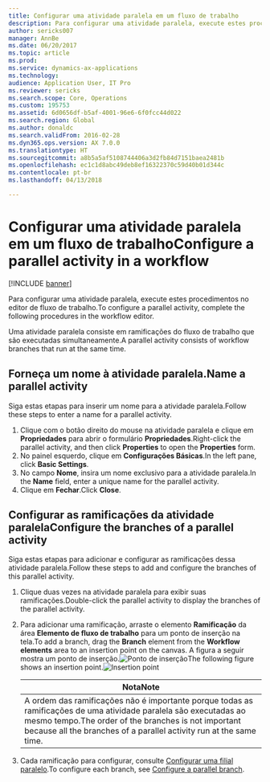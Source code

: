 ```yaml
---
title: Configurar uma atividade paralela em um fluxo de trabalho
description: Para configurar uma atividade paralela, execute estes procedimentos no editor de fluxo de trabalho.
author: sericks007
manager: AnnBe
ms.date: 06/20/2017
ms.topic: article
ms.prod: 
ms.service: dynamics-ax-applications
ms.technology: 
audience: Application User, IT Pro
ms.reviewer: sericks
ms.search.scope: Core, Operations
ms.custom: 195753
ms.assetid: 6d0656df-b5af-4001-96e6-6f0fcc44d022
ms.search.region: Global
ms.author: donaldc
ms.search.validFrom: 2016-02-28
ms.dyn365.ops.version: AX 7.0.0
ms.translationtype: HT
ms.sourcegitcommit: a8b5a5af5108744406a3d2fb84d7151baea2481b
ms.openlocfilehash: ec1c1d8abc49deb8ef16322370c59d40b01d344c
ms.contentlocale: pt-br
ms.lasthandoff: 04/13/2018

---
```


# <a name="configure-a-parallel-activity-in-a-workflow"></a><span data-ttu-id="bc5bf-103">Configurar uma atividade paralela em um fluxo de trabalho</span><span class="sxs-lookup"><span data-stu-id="bc5bf-103">Configure a parallel activity in a workflow</span></span>

[!INCLUDE [banner](../includes/banner.md)]

<span data-ttu-id="bc5bf-104">Para configurar uma atividade paralela, execute estes procedimentos no editor de fluxo de trabalho.</span><span class="sxs-lookup"><span data-stu-id="bc5bf-104">To configure a parallel activity, complete the following procedures in the workflow editor.</span></span>

<span data-ttu-id="bc5bf-105">Uma atividade paralela consiste em ramificações do fluxo de trabalho que são executadas simultaneamente.</span><span class="sxs-lookup"><span data-stu-id="bc5bf-105">A parallel activity consists of workflow branches that run at the same time.</span></span>

## <a name="name-a-parallel-activity"></a><span data-ttu-id="bc5bf-106">Forneça um nome à atividade paralela.</span><span class="sxs-lookup"><span data-stu-id="bc5bf-106">Name a parallel activity</span></span>
<span data-ttu-id="bc5bf-107">Siga estas etapas para inserir um nome para a atividade paralela.</span><span class="sxs-lookup"><span data-stu-id="bc5bf-107">Follow these steps to enter a name for a parallel activity.</span></span>
1.  <span data-ttu-id="bc5bf-108">Clique com o botão direito do mouse na atividade paralela e clique em **Propriedades** para abrir o formulário **Propriedades**.</span><span class="sxs-lookup"><span data-stu-id="bc5bf-108">Right-click the parallel activity, and then click **Properties** to open the **Properties** form.</span></span>
2.  <span data-ttu-id="bc5bf-109">No painel esquerdo, clique em **Configurações Básicas**.</span><span class="sxs-lookup"><span data-stu-id="bc5bf-109">In the left pane, click **Basic Settings**.</span></span>
3.  <span data-ttu-id="bc5bf-110">No campo **Nome**, insira um nome exclusivo para a atividade paralela.</span><span class="sxs-lookup"><span data-stu-id="bc5bf-110">In the **Name** field, enter a unique name for the parallel activity.</span></span>
4.  <span data-ttu-id="bc5bf-111">Clique em **Fechar**.</span><span class="sxs-lookup"><span data-stu-id="bc5bf-111">Click **Close**.</span></span>

## <a name="configure-the-branches-of-a-parallel-activity"></a><span data-ttu-id="bc5bf-112">Configurar as ramificações da atividade paralela</span><span class="sxs-lookup"><span data-stu-id="bc5bf-112">Configure the branches of a parallel activity</span></span>
<span data-ttu-id="bc5bf-113">Siga estas etapas para adicionar e configurar as ramificações dessa atividade paralela.</span><span class="sxs-lookup"><span data-stu-id="bc5bf-113">Follow these steps to add and configure the branches of this parallel activity.</span></span>
1. <span data-ttu-id="bc5bf-114">Clique duas vezes na atividade paralela para exibir suas ramificações.</span><span class="sxs-lookup"><span data-stu-id="bc5bf-114">Double-click the parallel activity to display the branches of the parallel activity.</span></span>
2. <span data-ttu-id="bc5bf-115">Para adicionar uma ramificação, arraste o elemento **Ramificação** da área **Elemento de fluxo de trabalho** para um ponto de inserção na tela.</span><span class="sxs-lookup"><span data-stu-id="bc5bf-115">To add a branch, drag the **Branch** element from the **Workflow elements** area to an insertion point on the canvas.</span></span> <span data-ttu-id="bc5bf-116">A figura a seguir mostra um ponto de inserção.![Ponto de inserção](./media/workflow_insertionpoint.gif)</span><span class="sxs-lookup"><span data-stu-id="bc5bf-116">The following figure shows an insertion point.![Insertion point](./media/workflow_insertionpoint.gif)</span></span>

   |                                              <span data-ttu-id="bc5bf-117"><strong>Nota</strong></span><span class="sxs-lookup"><span data-stu-id="bc5bf-117"><strong>Note</strong></span></span>                                               |
   |------------------------------------------------------------------------------------------------------------------|
   | <span data-ttu-id="bc5bf-118">A ordem das ramificações não é importante porque todas as ramificações de uma atividade paralela são executadas ao mesmo tempo.</span><span class="sxs-lookup"><span data-stu-id="bc5bf-118">The order of the branches is not important because all the branches of a parallel activity run at the same time.</span></span> |


3. <span data-ttu-id="bc5bf-119">Cada ramificação para configurar, consulte [Configurar uma filial paralelo](configure-parallel-branch-workflow.md).</span><span class="sxs-lookup"><span data-stu-id="bc5bf-119">To configure each branch, see [Configure a parallel branch](configure-parallel-branch-workflow.md).</span></span>






